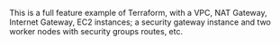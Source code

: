 This is a full feature example of Terraform, with a VPC, NAT Gateway, Internet Gateway, 
EC2 instances; a security gateway instance and two worker nodes with security groups
routes, etc.
